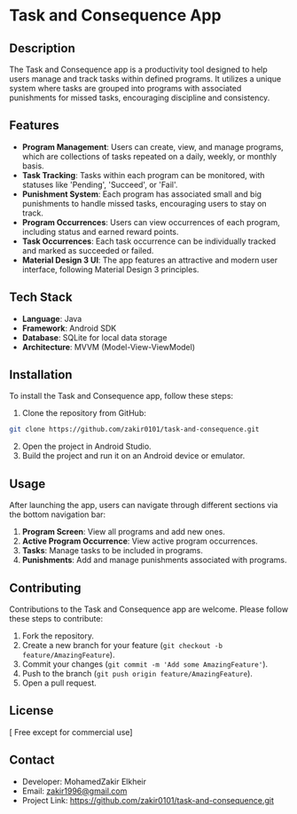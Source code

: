 # Task and Consequence App

## Description
The Task and Consequence app is a productivity tool designed to help users manage and track tasks within defined programs. It utilizes a unique system where tasks are grouped into programs with associated punishments for missed tasks, encouraging discipline and consistency.

## Features
- **Program Management**: Users can create, view, and manage programs, which are collections of tasks repeated on a daily, weekly, or monthly basis.
- **Task Tracking**: Tasks within each program can be monitored, with statuses like 'Pending', 'Succeed', or 'Fail'.
- **Punishment System**: Each program has associated small and big punishments to handle missed tasks, encouraging users to stay on track.
- **Program Occurrences**: Users can view occurrences of each program, including status and earned reward points.
- **Task Occurrences**: Each task occurrence can be individually tracked and marked as succeeded or failed.
- **Material Design 3 UI**: The app features an attractive and modern user interface, following Material Design 3 principles.

## Tech Stack
- **Language**: Java
- **Framework**: Android SDK
- **Database**: SQLite for local data storage
- **Architecture**: MVVM (Model-View-ViewModel)

## Installation
To install the Task and Consequence app, follow these steps:

1. Clone the repository from GitHub:
```bash
git clone https://github.com/zakir0101/task-and-consequence.git
```

2. Open the project in Android Studio.
3. Build the project and run it on an Android device or emulator.

## Usage
After launching the app, users can navigate through different sections via the bottom navigation bar:

1. **Program Screen**: View all programs and add new ones.
2. **Active Program Occurrence**: View active program occurrences.
3. **Tasks**: Manage tasks to be included in programs.
4. **Punishments**: Add and manage punishments associated with programs.

## Contributing
Contributions to the Task and Consequence app are welcome. Please follow these steps to contribute:

1. Fork the repository.
2. Create a new branch for your feature (`git checkout -b feature/AmazingFeature`).
3. Commit your changes (`git commit -m 'Add some AmazingFeature'`).
4. Push to the branch (`git push origin feature/AmazingFeature`).
5. Open a pull request.

## License
[ Free except for commercial use]

## Contact
- Developer: MohamedZakir Elkheir
- Email: zakir1996@gmail.com
- Project Link: https://github.com/zakir0101/task-and-consequence.git
